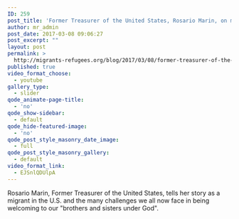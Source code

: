 ```yaml
---
ID: 259
post_title: 'Former Treasurer of the United States, Rosario Marin, on migrants &#038; refugees'
author: mr_admin
post_date: 2017-03-08 09:06:27
post_excerpt: ""
layout: post
permalink: >
  http://migrants-refugees.org/blog/2017/03/08/former-treasurer-of-the-united-states-rosario-marin-on-migrants-refugees/
published: true
video_format_choose:
  - youtube
gallery_type:
  - slider
qode_animate-page-title:
  - 'no'
qode_show-sidebar:
  - default
qode_hide-featured-image:
  - 'no'
qode_post_style_masonry_date_image:
  - full
qode_post_style_masonry_gallery:
  - default
video_format_link:
  - EJSnlQDUlpA
---
```

Rosario Marin, Former Treasurer of the United States, tells her story as a migrant in the U.S. and the many challenges we all now face in being welcoming to our "brothers and sisters under God".